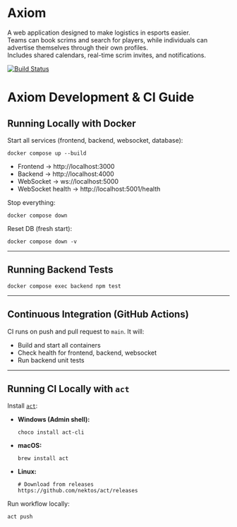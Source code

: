 # Axiom

A web application designed to make logistics in esports easier.  
Teams can book scrims and search for players, while individuals can advertise themselves through their own profiles.  
Includes shared calendars, real-time scrim invites, and notifications.

[![Build Status](https://github.com/Awilkes21/axiom/actions/workflows/ci.yml/badge.svg)](https://github.com/Awilkes21/axiom/actions/workflows/ci.yml)

# Axiom Development & CI Guide

## Running Locally with Docker

Start all services (frontend, backend, websocket, database):

    docker compose up --build

- Frontend → http://localhost:3000  
- Backend → http://localhost:4000  
- WebSocket → ws://localhost:5000  
- WebSocket health → http://localhost:5001/health  

Stop everything:

    docker compose down

Reset DB (fresh start):

    docker compose down -v

---

## Running Backend Tests

    docker compose exec backend npm test

---

## Continuous Integration (GitHub Actions)

CI runs on push and pull request to `main`. It will:

- Build and start all containers  
- Check health for frontend, backend, websocket  
- Run backend unit tests  

---

## Running CI Locally with `act`

Install [`act`](https://github.com/nektos/act):

- **Windows (Admin shell):**

      choco install act-cli

- **macOS:**

      brew install act

- **Linux:**

      # Download from releases
      https://github.com/nektos/act/releases

Run workflow locally:

    act push
